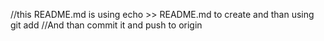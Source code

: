 //this README.md is using echo >> README.md to create and than using git add 
//And than commit it and push to origin
